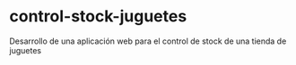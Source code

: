 # control-stock-juguetes
Desarrollo de una aplicación web para el control de stock de una tienda de juguetes
